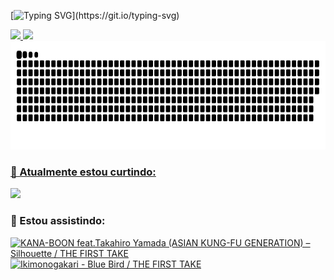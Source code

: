 [![Typing SVG](https://readme-typing-svg.demolab.com?font=Mulish&size=30&pause=1000&color=19F73B&width=600&lines=E+ai+blz%2C+meu+nome+e+Gladson.;Seja+bem+vindo+ao+meu+perfil+Github.)](https://git.io/typing-svg)

<div>
  <a href="https://github.com/gladson">
  <img height="180em" src="https://github-readme-stats.vercel.app/api?username=gladson&show_icons=true&theme=dracula&include_all_commits=true&count_private=true"/>
  <img height="180em" src="https://github-readme-stats.vercel.app/api/top-langs/?username=gladson&layout=compact&langs_count=7&theme=dracula&count_private=true"/>
  <img height="173em" src="https://raw.githubusercontent.com/gladson/gladson/main/github-gladson-contribution.svg"/>
</div>


  <!-- 
  ### 👀 Estou interessado em:
  <a href="https://www.linkedin.com/in/gladson-s-brito/">
    <img height="30em" src="https://img.shields.io/badge/LinkedIn-0077B5?style=for-the-badge&logo=linkedin&logoColor=white"/>
  </a>
  <a href="https://github.com/gladson/">
    <img height="30em" src="https://img.shields.io/badge/GitHub-100000?style=for-the-badge&logo=github&logoColor=white"/>
  </a>
  -->
  ### 🌱 Atualmente estou curtindo:
  <a href="#">
    <img height="30em" src="https://img.shields.io/badge/Go-00ADD8?style=for-the-badge&logo=go&logoColor=white"/>
  </a>
  <!-- 
  <a href="#">
    <img height="30em" src="https://img.shields.io/badge/Rust-100000?style=for-the-badge&logo=rust&logoColor=white"/>
  </a>
  -->
  
  ### 👀 Estou assistindo:
  <!-- [![ninja-kanui](https://img.youtube.com/vi/90whRiEwxnU/0.jpg)](https://www.youtube.com/watch?v=90whRiEwxnU)
  [![solo-leveling](https://img.youtube.com/vi/ujv2fLp3lU8/0.jpg)](https://www.youtube.com/watch?v=ujv2fLp3lU8) -->
  [![KANA-BOON feat.Takahiro Yamada (ASIAN KUNG-FU GENERATION) – Silhouette / THE FIRST TAKE](https://img.youtube.com/vi/EG057IQHkBs/0.jpg)](https://www.youtube.com/watch?v=EG057IQHkBs)
  [![Ikimonogakari - Blue Bird / THE FIRST TAKE](https://img.youtube.com/vi/aQystzibMlc/0.jpg)](https://www.youtube.com/watch?v=aQystzibMlc)

  
<!---  
  ### 💞️ Estou procurando colaborar em:
  <a href="url">link text</a>
  
  ### 📫 Como chegar até mim:
  <a href="url">link text</a>


gladson/gladson is a ✨ special ✨ repository because its `README.md` (this file) appears on your GitHub profile.
You can click the Preview link to take a look at your changes.
--->
